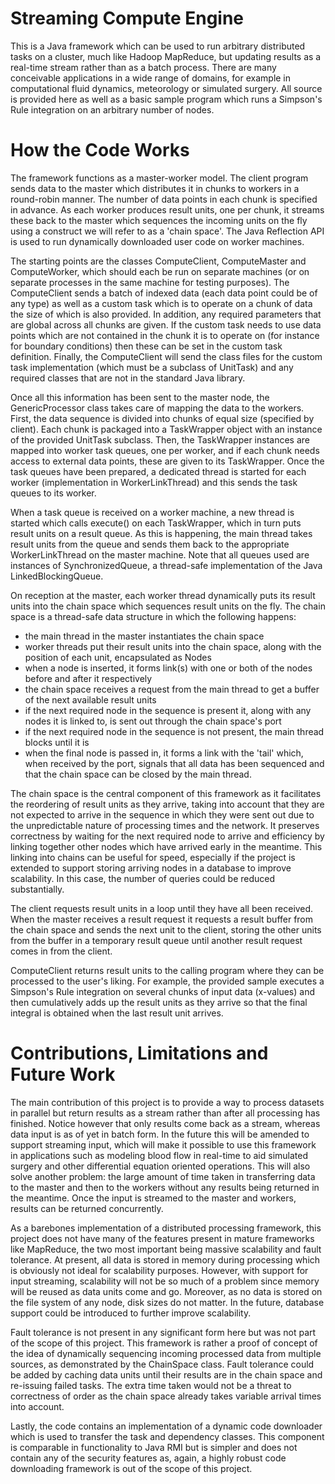 # Streaming Compute Engine
This is a Java framework which can be used to run arbitrary distributed tasks on a cluster, much like Hadoop MapReduce, but updating results as a real-time stream rather than as a batch process. There are many conceivable applications in a wide range of domains, for example in computational fluid dynamics, meteorology or simulated surgery. All source is provided here as well as a basic sample program which runs a Simpson's Rule integration on an arbitrary number of nodes.

# How the Code Works
The framework functions as a master-worker model. The client program sends data to the master which distributes it in chunks to workers in a round-robin manner. The number of data points in each chunk is specified in advance. As each worker produces result units, one per chunk, it streams these back to the master which sequences the incoming units on the fly using a construct we will refer to as a 'chain space'. The Java Reflection API is used to run dynamically downloaded user code on worker machines.

The starting points are the classes ComputeClient, ComputeMaster and ComputeWorker, which should each be run on separate machines (or on separate processes in the same machine for testing purposes). The ComputeClient sends a batch of indexed data (each data point could be of any type) as well as a custom task which is to operate on a chunk of data the size of which is also provided. In addition, any required parameters that are global across all chunks are given. If the custom task needs to use data points which are not contained in the chunk it is to operate on (for instance for boundary conditions) then these can be set in the custom task definition. Finally, the ComputeClient will send the class files for the custom task implementation (which must be a subclass of UnitTask) and any required classes that are not in the standard Java library.

Once all this information has been sent to the master node, the GenericProcessor class takes care of mapping the data to the workers. First, the data sequence is divided into chunks of equal size (specified by client). Each chunk is packaged into a TaskWrapper object with an instance of the provided UnitTask subclass. Then, the TaskWrapper instances are mapped into worker task queues, one per worker, and if each chunk needs access to external data points, these are given to its TaskWrapper. Once the task queues have been prepared, a dedicated thread is started for each worker (implementation in WorkerLinkThread) and this sends the task queues to its worker.

When a task queue is received on a worker machine, a new thread is started which calls execute() on each TaskWrapper, which in turn puts result units on a result queue. As this is happening, the main thread takes result units from the queue and sends them back to the appropriate WorkerLinkThread on the master machine. Note that all queues used are instances of SynchronizedQueue, a thread-safe implementation of the Java LinkedBlockingQueue.

On reception at the master, each worker thread dynamically puts its result units into the chain space which sequences result units on the fly. The chain space is a thread-safe data structure in which the following happens:
* the main thread in the master instantiates the chain space
* worker threads put their result units into the chain space, along with the position of each unit, encapsulated as Nodes
* when a node is inserted, it forms link(s) with one or both of the nodes before and after it respectively
* the chain space receives a request from the main thread to get a buffer of the next available result units
* if the next required node in the sequence is present it, along with any nodes it is linked to, is sent out through the chain          space's port
* if the next required node in the sequence is not present, the main thread blocks until it is
* when the final node is passed in, it forms a link with the 'tail' which, when received by the port, signals that all data has         been sequenced and that the chain space can be closed by the main thread.
    
The chain space is the central component of this framework as it facilitates the reordering of result units as they arrive, taking into account that they are not expected to arrive in the sequence in which they were sent out due to the unpredictable nature of processing times and the network. It preserves correctness by waiting for the next required node to arrive and efficiency by linking together other nodes which have arrived early in the meantime. This linking into chains can be useful for speed, especially if the project is extended to support storing arriving nodes in a database to improve scalability. In this case, the number of queries could be reduced substantially.

The client requests result units in a loop until they have all been received. When the master receives a result request it requests a result buffer from the chain space and sends the next unit to the client, storing the other units from the buffer in a temporary result queue until another result request comes in from the client.

ComputeClient returns result units to the calling program where they can be processed to the user's liking. For example, the provided sample executes a Simpson's Rule integration on several chunks of input data (x-values) and then cumulatively adds up the result units as they arrive so that the final integral is obtained when the last result unit arrives.

# Contributions, Limitations and Future Work
The main contribution of this project is to provide a way to process datasets in parallel but return results as a stream rather than after all processing has finished. Notice however that only results come back as a stream, whereas data input is as of yet in batch form. In the future this will be amended to support streaming input, which will make it possible to use this framework in applications such as modeling blood flow in real-time to aid simulated surgery and other differential equation oriented operations. This will also solve another problem: the large amount of time taken in transferring data to the master and then to the workers without any results being returned in the meantime. Once the input is streamed to the master and workers, results can be returned concurrently.

As a barebones implementation of a distributed processing framework, this project does not have many of the features present in mature frameworks like MapReduce, the two most important being massive scalability and fault tolerance. At present, all data is stored in memory during processing which is obviously not ideal for scalability purposes. However, with support for input streaming, scalability will not be so much of a problem since memory will be reused as data units come and go. Moreover, as no data is stored on the file system of any node, disk sizes do not matter. In the future, database support could be introduced to further improve scalability.

Fault tolerance is not present in any significant form here but was not part of the scope of this project. This framework is rather a proof of concept of the idea of dynamically sequencing incoming processed data from multiple sources, as demonstrated by the ChainSpace class. Fault tolerance could be added by caching data units until their results are in the chain space and re-issuing failed tasks. The extra time taken would not be a threat to correctness of order as the chain space already takes variable arrival times into account.

Lastly, the code contains an implementation of a dynamic code downloader which is used to transfer the task and dependency classes. This component is comparable in functionality to Java RMI but is simpler and does not contain any of the security features as, again, a highly robust code downloading framework is out of the scope of this project.
